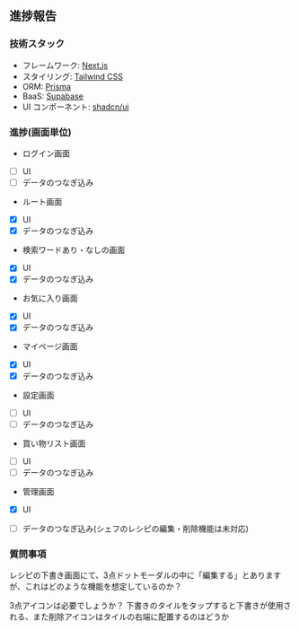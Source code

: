 ## 進捗報告

### 技術スタック

- フレームワーク: [Next.js](https://nextjs.org/)
- スタイリング: [Tailwind CSS](https://tailwindcss.com/)
- ORM: [Prisma](https://www.prisma.io/)
- BaaS: [Supabase](https://supabase.io/)
- UI コンポーネント: [shadcn/ui](https://ui.shadcn.com/)


### 進捗(画面単位)

- ログイン画面
- [ ] UI
- [ ] データのつなぎ込み

- ルート画面
- [x] UI
- [x] データのつなぎ込み

- 検索ワードあり・なしの画面
- [x] UI
- [X] データのつなぎ込み

- お気に入り画面
- [x] UI
- [X] データのつなぎ込み

- マイページ画面
- [x] UI
- [x] データのつなぎ込み

- 設定画面
- [ ] UI
- [ ] データのつなぎ込み

- 買い物リスト画面
- [ ] UI
- [ ] データのつなぎ込み

- 管理画面
- [x] UI
- [ ] データのつなぎ込み(シェフのレシピの編集・削除機能は未対応)


### 質問事項

レシピの下書き画面にて、3点ドットモーダルの中に「編集する」とありますが、これはどのような機能を想定しているのか？



3点アイコンは必要でしょうか？
下書きのタイルをタップすると下書きが使用される、また削除アイコンはタイルの右端に配置するのはどうか